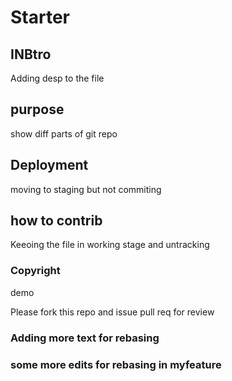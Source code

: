 #  Starter
## INBtro
Adding desp to the file
## purpose
show diff parts of git repo
## Deployment
moving to staging but not commiting 
## how to contrib
Keeoing the file in working stage and untracking
### Copyright
demo

Please fork this repo and issue pull req for review

### Adding more text for rebasing

### some more edits for rebasing in myfeature
